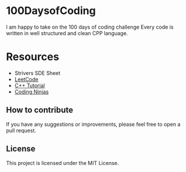 # 100DaysofCoding
I am happy to take on the 100 days of coding challenge
Every code is written in well structured and clean CPP language.

# Resources

* Strivers SDE Sheet
* [LeetCode](https://leetcode.com/)
* [C++ Tutorial](https://www.learncpp.com/)
* [Coding Ninjas](https://www.codingninjas.com/studio/)

## How to contribute
If you have any suggestions or improvements, please feel free to open a pull request.

## License
This project is licensed under the MIT License.
